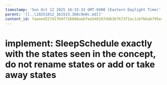 ```yaml
---
timestamp: 'Sun Oct 12 2025 16:15:33 GMT-0400 (Eastern Daylight Time)'
parent: '[[..\20251012_161533.3b8c9e0c.md]]'
content_id: faeeed527d17b9f726088aebfee540197dd63b7673f2ac1cbfbba6795e4e179e
---
```


# implement: SleepSchedule exactly with the states seen in the concept, do not rename states or add or take away states
